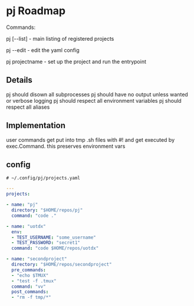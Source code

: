 # pj Roadmap

Commands:

pj [--list]
    - main listing of registered projects

pj --edit
    - edit the yaml config

pj projectname
    - set up the project and run the entrypoint


## Details

pj should disown all subprocesses
pj should have no output unless wanted or verbose logging
pj should respect all environment variables
pj should respect all aliases

## Implementation

user commands get put into tmp .sh files with #! and get executed by exec.Command.
this preserves environment vars

## config

`# ~/.config/pj/projects.yaml`

```yaml
---
projects:

- name: "pj"
  directory: "$HOME/repos/pj"
  command: "code ."

- name: "uotdx"
  env:
  - TEST_USERNAME: "some_username"
  - TEST_PASSWORD: "secret1"
  command: "code $HOME/repos/uotdx"

- name: "secondproject"
  directory: "$HOME/repos/secondproject"
  pre_commands:
  - "echo $TMUX"
  - "test -f .tmux"
  command: "vv"
  post_commands:
  - "rm -f tmp/*"
```
